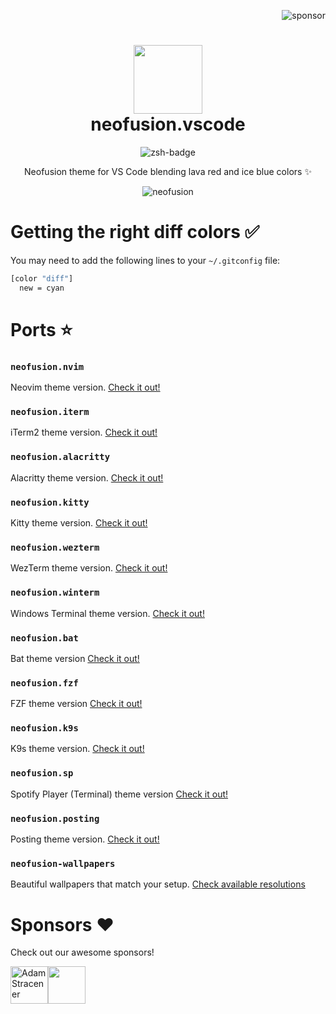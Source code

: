 <p align="right">
  <img src="https://img.shields.io/badge/sponsor-30363D?style=for-the-badge&logo=GitHub-Sponsors&logoColor=#EA4AAA" alt="sponsor" />
</p>

<div align="center">
    <h1>
        <img src="https://i.ibb.co/5cjvRLW/neofusion-vscode-logo.jpg" width="110" />
        <br />neofusion.vscode
    </h1>
</div>

<p align="center">
    <img src="https://img.shields.io/badge/vscode-1e1e1e.svg?style=for-the-badge&logo=lintcode&logoColor=0078d4" alt="zsh-badge" />
</p>

<p align="center">
    Neofusion theme for VS Code blending lava red and ice blue colors ✨
</p>

<p align="center">
    <img src="https://i.ibb.co/mbZFWFF/neofusion-vscode.png" alt="neofusion" />
</p>

# Getting the right diff colors ✅

You may need to add the following lines to your `~/.gitconfig` file:

```bash
[color "diff"]
  new = cyan
```

# Ports ⭐

### `neofusion.nvim`

Neovim theme version. [Check it out!](https://github.com/diegoulloao/neofusion.nvim)

### `neofusion.iterm`

iTerm2 theme version. [Check it out!](https://github.com/diegoulloao/neofusion.iterm)

### `neofusion.alacritty`

Alacritty theme version. [Check it out!](https://github.com/diegoulloao/neofusion.alacritty)

### `neofusion.kitty`

Kitty theme version. [Check it out!](https://github.com/diegoulloao/neofusion.kitty)

### `neofusion.wezterm`

WezTerm theme version. [Check it out!](https://github.com/diegoulloao/neofusion.wezterm)

### `neofusion.winterm`

Windows Terminal theme version. [Check it out!](https://github.com/diegoulloao/neofusion.winterm)

### `neofusion.bat`

Bat theme version [Check it out!](https://github.com/diegoulloao/neofusion.bat/)

### `neofusion.fzf`

FZF theme version [Check it out!](https://github.com/diegoulloao/neofusion.fzf/)

### `neofusion.k9s`

K9s theme version. [Check it out!](https://github.com/diegoulloao/neofusion.k9s)

### `neofusion.sp`

Spotify Player (Terminal) theme version [Check it out!](https://github.com/diegoulloao/neofusion.sp/)

### `neofusion.posting`

Posting theme version. [Check it out!](https://github.com/diegoulloao/neofusion.posting)

### `neofusion-wallpapers`

Beautiful wallpapers that match your setup. [Check available resolutions](https://github.com/diegoulloao/neofusion-wallpapers?tab=readme-ov-file)

# Sponsors ❤️

Check out our awesome sponsors!

<!-- sponsors --><a href="https://github.com/NeckBeardPrince"><img src="https://github.com/NeckBeardPrince.png" width="60px" alt="Adam Stracener" /></a><a href="https://github.com/drgfunk"><img src="https://github.com/drgfunk.png" width="60px" alt="" /></a><!-- sponsors -->
